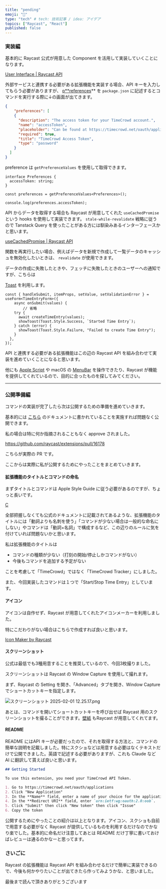 ```yaml
---
title: "pending"
emoji: "🙆"
type: "tech" # tech: 技術記事 / idea: アイデア
topics: ["Raycast", "React"]
published: false
---
```


### 実装編

基本的に Raycast 公式が用意した Component を活用して実装していくことになります。

[User Interface | Raycast API](https://developers.raycast.com/api-reference/user-interface)

外部サービスと連携する必要がある拡張機能を実装する場合、API キーを入力してもらう必要がありますが、 [p**references](https://developers.raycast.com/information/manifest#preference-properties)** を `package.json` に記述するとコマンドを実行する際に↓の画面が出てきます。

```json
{
	"preferences": [
    {
      "description": "The access token for your TimeCrowd account.",
      "name": "accessToken",
      "placeholder": "Can be found at https://timecrowd.net/oauth/applications",
      "required": true,
      "title": "TimeCrowd Access Token",
      "type": "password"
    }
  ]
}
```

preference は `getPreferenceValues` を使用して取得できます。

```tsx
interface Preferences {
  accessToken: string;
}

const preferences = getPreferenceValues<Preferences>();

console.log(preferences.accessToken);
```

API からデータを取得する場合も Raycast が用意してくれた `useCachedPromise` という hooks を使用して実装できます。 `stale-while-revalidate` 戦略に従うので Tanstack Query を使ったことがある方には馴染みあるインターフェースかと思います。

[useCachedPromise | Raycast API](https://developers.raycast.com/utilities/react-hooks/usecachedpromise)

関数を再実行したい場合、例えばデータを新規で作成して一覧データのキャッシュを無効化したいときは、 `revalidate` が使用できます。

データの作成に失敗したときや、フェッチに失敗したときのユーザーへの通知ですが、こちらは

[Toast](https://developers.raycast.com/api-reference/feedback/toast) を利用します。

```tsx
const { handleSubmit, itemProps, setValue, setValidationError } = useForm<TimeEntryForm>({
	async onSubmit(values) {
		// 省略
    try {
      await createTimeEntry(values);
      showToast(Toast.Style.Success, `Started Time Entry`);
    } catch (error) {
      showToast(Toast.Style.Failure, "Failed to create Time Entry");
    }
  },
});
```

API と連携する必要がある拡張機能はこの辺の Raycast API を組み合わせて実装を進めていくことになると思います。

他にも [Apple Script](https://developers.raycast.com/utilities/functions/runapplescript) や macOS の [MenuBar](https://developers.raycast.com/api-reference/menu-bar-commands) を操作できたり、Raycast が機能を提供してくれているので、目的に合ったものを探してみてください。

---

### 公開準備編

コマンドの実装が完了したら次は公開するための準備を進めていきます。

基本的には [こちら](https://developers.raycast.com/basics/prepare-an-extension-for-store) のドキュメントに書かれていることを実施すれば問題なく公開できます。

私の場合は特に何か指摘されることもなく approve されました。

https://github.com/raycast/extensions/pull/16178

こちらが実際の PR です。

ここからは実際に私が公開するためにやったことをまとめていきます。

#### 拡張機能のタイトルとコマンドの命名

まずタイトルとコマンドは Apple Style Guide に従う必要があるのですが、ちょっと長いです。

[C](https://support.apple.com/ja-jp/guide/applestyleguide/apsgb744e4a3/web)

全部把握しなくても公式のドキュメントに記載されてあるような、拡張機能のタイトルには「動詞よりも名刺を使う」「コマンドが少ない場合は一般的な命名にしない」やコマンドは「動詞+名詞」で構成するなど、この辺りのルールに気を付けていれば問題ないかと思います。

私は拡張機能のタイトルは

- コマンドの種類が少ない（打刻の開始/停止しかコマンドがない）
- 今後もコマンドを追加する予定がない

ことを考慮して「TimeCrowd」ではなく「TimeCrowd Tracker」にしました。

また、今回実装したコマンドは１つで「Start/Stop Time Entry」としています。

#### アイコン

アイコンは自作せず、Raycast が用意してくれたアイコンメーカーを利用しました。

特にこだわりがない場合はこちらで作成すれば良いと思います。

[Icon Maker by Raycast](https://ray.so/icon)

#### スクリーンショット

公式は最低でも3種用意することを推奨しているので、今回3枚撮りました。

スクリーンショットは Raycast の Window Capture を使用して撮れます。

まず、Raycast の Setting を開き、「Advanced」タブを開き、Window Capture でショートカットキーを指定します。

![スクリーンショット 2025-02-01 12.25.17.png](attachment:fa37e28f-dd56-4bb3-be47-7083ff213186:スクリーンショット_2025-02-01_12.25.17.png)

あとは、コマンドを開いてショートカットキーを呼び出せば Raycast 用のスクリーンショットを撮ることができます。[壁紙](https://www.raycast.com/wallpapers) もRaycast が用意してくれてます。

#### README

README にはAPI キーが必要だったので、それを取得する方法と、コマンドの簡単な説明を記載しました。特にスクショなどは用意する必要はなくテキストだけで公開できました。英語で記述する必要がありますが、これも Claude など AI に翻訳して貰えば良いと思います。

```markdown
## Getting Started

To use this extension, you need your TimeCrowd API Token.

1. Go to https://timecrowd.net/oauth/applications
2. Click "New Application"
3. In the **Name** field, enter a name of your choice for the application.
4. In the **Redirect URI** field, enter `urn:ietf:wg:oauth:2.0:oob`.
5. Click "Submit" then click "New token" then click "Issue"
6. Copy the token
```

公開するためにやったことの紹介は以上となります。アイコン、スクショも自前で用意する必要がなく Raycast が提供しているものを利用するだけなのでかなり楽でした。基本的に命名だけ注意してあとは README だけ丁寧に書いておけばレビューは通るのかなーと思ってます。

### さいごに

Raycast の拡張機能は Raycast API を組み合わせるだけで簡単に実装できるので、今後も何かやりたいことが出てきたら作ってみようかな、と思いました。

最後まで読んで頂きありがとうございます